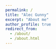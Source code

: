 ```yaml
---
permalink: /
title: "Alec Gunny"
excerpt: "About me"
author_profile: true
redirect_from: 
  - /about/
  - /about.html
---
```

